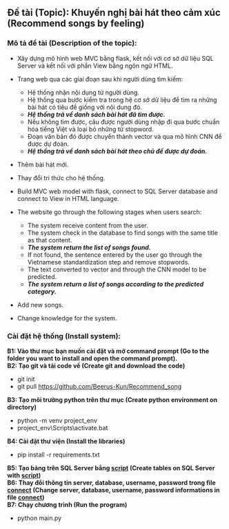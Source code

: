 ## **Đề tài (Topic)**: Khuyến nghị bài hát theo cảm xúc (Recommend songs by feeling)

### **Mô tả đề tài (Description of the topic)**:
- Xây dựng mô hình web MVC bằng flask, kết nối với cơ sở dữ liệu SQL Server và kết nối với phần View bằng ngôn ngữ HTML.
- Trang web qua các giai đoạn sau khi người dùng tìm kiếm:
  + Hệ thống nhận nội dụng từ người dùng.
  + Hệ thống qua bước kiểm tra trong hệ cơ sở dữ liệu để tìm ra những bài hát có tiêu đề giống với nội dung đó.
  + **_Hệ thống trả về danh sách bài hát đã tìm được._**
  + Nếu không tìm được, câu được người dùng nhập đi qua bước chuẩn hóa tiếng Việt và loại bỏ những từ stopword.
  + Đoạn văn bản đó được chuyển thành vector và qua mô hình CNN để được dự đoán.
  + **_Hệ thống trả về danh sách bài hát theo chủ đề được dự đoán._**
- Thêm bài hát mới.
- Thay đổi tri thức cho hệ thống.

- Build MVC web model with flask, connect to SQL Server database and connect to View in HTML language.
- The website go through the following stages when users search:
   + The system receive content from the user.
   + The system check in the database to find songs with the same title as that content.
   + **_The system return the list of songs found._**
   + If not found, the sentence entered by the user go through the Vietnamese standardization step and remove stopwords.
   + The text converted to vector and through the CNN model to be predicted.
   + **_The system return a list of songs according to the predicted category._**
- Add new songs.
- Change knowledge for the system.

### **Cài đặt hệ thống (Install system)**:

**B1: Vào thư mục bạn muốn cài đặt và mở command prompt (Go to the folder you want to install and open the command prompt).**\
**B2: Tạo git và tải code về (Create git and download the code)**
- git init
- git pull https://github.com/Beerus-Kun/Recommend_song 

**B3: Tạo môi trường python trên thư mục (Create python environment on directory)**
- python -m venv project_env
- project_env\Scripts\activate.bat

**B4: Cài đặt thư viện (Install the libraries)**
- pip install -r requirements.txt

**B5: Tạo bảng trên SQL Server bằng [script](script.sql) (Create tables on SQL Server with [script](script.sql))**\
**B6: Thay đổi thông tin server, database, username, password trong file [connect](Model/connect.py) (Change server, database, username, password informations in file [connect](Model/connect.py))**\
**B7: Chạy chương trình (Run the program)**
- python main.py